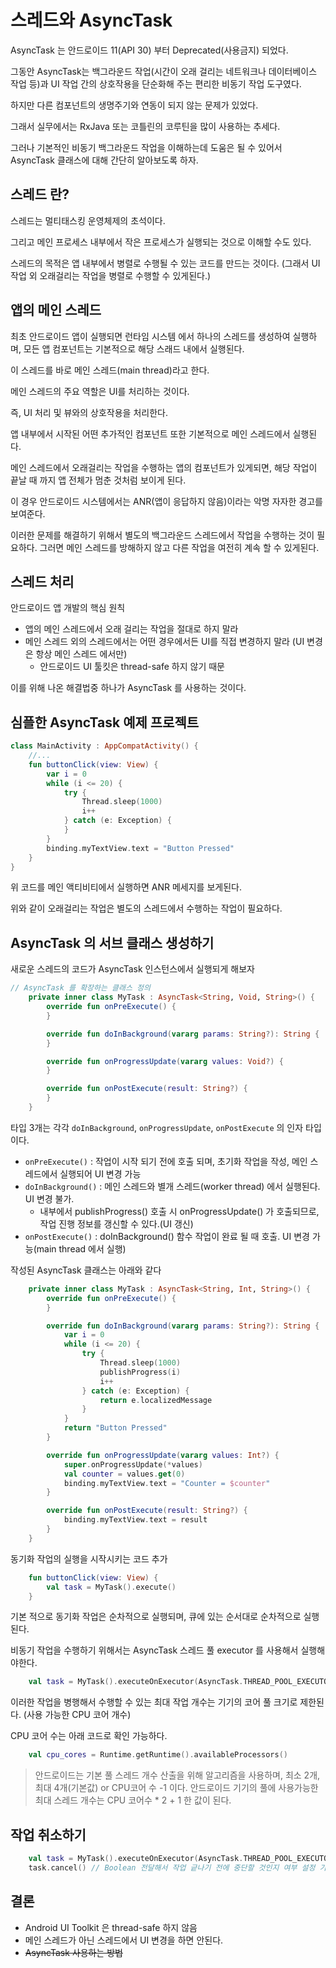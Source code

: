 # 스레드와 AsyncTask

AsyncTask 는 안드로이드 11(API 30) 부터 Deprecated(사용금지) 되었다.

그동안 AsyncTask는 백그라운드 작업(시간이 오래 걸리는 네트워크나 데이터베이스 작업 등)과
UI 작업 간의 상호작용을 단순화해 주는 편리한 비동기 작업 도구였다.

하지만 다른 컴포넌트의 생명주기와 연동이 되지 않는 문제가 있었다.

그래서 실무에서는 RxJava 또는 코틀린의 코루틴을 많이 사용하는 추세다.

그러나 기본적인 비동기 백그라운드 작업을 이해하는데 도움은 될 수 있어서 AsyncTask 클래스에 대해 간단히 알아보도록 하자.

## 스레드 란?

스레드는 멀티태스킹 운영체제의 초석이다.

그리고 메인 프로세스 내부에서 작은 프로세스가 실행되는 것으로 이해할 수도 있다.

스레드의 목적은 앱 내부에서 병렬로 수행될 수 있는 코드를 만드는 것이다.
(그래서 UI 작업 외 오래걸리는 작업을 병렬로 수행할 수 있게된다.)

## 앱의 메인 스레드

최초 안드로이드 앱이 실행되면 런타임 시스템 에서 하나의 스레드를 생성하여 실행하며,
모든 앱 컴포넌트는 기본적으로 해당 스래드 내에서 실행된다.

이 스레드를 바로 메인 스레드(main thread)라고 한다.

메인 스레드의 주요 역할은 UI를 처리하는 것이다.

즉, UI 처리 및 뷰와의 상호작용을 처리한다.

앱 내부에서 시작된 어떤 추가적인 컴포넌트 또한 기본적으로 메인 스레드에서 실행된다.

메인 스레드에서 오래걸리는 작업을 수행하는 앱의 컴포넌트가 있게되면,
해당 작업이 끝날 때 까지 앱 전체가 멈춘 것처럼 보이게 된다.

이 경우 안드로이드 시스템에서는 ANR(앱이 응답하지 않음)이라는 악명 자자한 경고를 보여준다.

이러한 문제를 해결하기 위해서 별도의 백그라운드 스레드에서 작업을 수행하는 것이 필요하다.
그러면 메인 스레드를 방해하지 않고 다른 작업을 여전히 계속 할 수 있게된다.

## 스레드 처리

안드로이드 앱 개발의 핵심 원칙

- 앱의 메인 스레드에서 오래 걸리는 작업을 절대로 하지 말라
- 메인 스레드 외의 스레드에서는 어떤 경우에서든 UI를 직접 변경하지 말라
  (UI 변경은 항상 메인 스레드 에서만)
  - 안드로이드 UI 툴킷은 thread-safe 하지 않기 때문 

이를 위해 나온 해결법중 하나가 AsyncTask 를 사용하는 것이다.

## 심플한 AsyncTask 예제 프로젝트

```kotlin
class MainActivity : AppCompatActivity() {
    //...
    fun buttonClick(view: View) {
        var i = 0
        while (i <= 20) {
            try {
                Thread.sleep(1000)
                i++
            } catch (e: Exception) {
            }
        }
        binding.myTextView.text = "Button Pressed"
    }   
}
```

위 코드를 메인 액티비티에서 실행하면 ANR 메세지를 보게된다.

위와 같이 오래걸리는 작업은 별도의 스레드에서 수행하는 작업이 필요하다.

## AsyncTask 의 서브 클래스 생성하기

새로운 스레드의 코드가 AsyncTask 인스턴스에서 실행되게 해보자

```kotlin
// AsyncTask 를 확장하는 클래스 정의
    private inner class MyTask : AsyncTask<String, Void, String>() {
        override fun onPreExecute() {
        }

        override fun doInBackground(vararg params: String?): String {
        }

        override fun onProgressUpdate(vararg values: Void?) {
        }

        override fun onPostExecute(result: String?) {
        }
    }
```

타입 3개는 각각 ```doInBackground```, ```onProgressUpdate```, ```onPostExecute``` 의 인자 타입이다.

- ```onPreExecute()``` : 작업이 시작 되기 전에 호출 되며, 초기화 작업을 작성, 메인 스레드에서 실행되어 UI 변경 가능
- ```doInBackground()``` : 메인 스레드와 별개 스레드(worker thread) 에서 실행된다. UI 변경 불가.
    - 내부에서 publishProgress() 호출 시 onProgressUpdate() 가 호출되므로, 작업 진행 정보를 갱신할 수 있다.(UI 갱신)
- ```onPostExecute()``` : doInBackground() 함수 작업이 완료 될 때 호출. UI 변경 가능(main thread 에서 실행)

작성된 AsyncTask 클래스는 아래와 같다

```kotlin
    private inner class MyTask : AsyncTask<String, Int, String>() {
        override fun onPreExecute() {
        }

        override fun doInBackground(vararg params: String?): String {
            var i = 0
            while (i <= 20) {
                try {
                    Thread.sleep(1000)
                    publishProgress(i)
                    i++
                } catch (e: Exception) {
                    return e.localizedMessage
                }
            }
            return "Button Pressed"
        }

        override fun onProgressUpdate(vararg values: Int?) {
            super.onProgressUpdate(*values)
            val counter = values.get(0)
            binding.myTextView.text = "Counter = $counter"
        }

        override fun onPostExecute(result: String?) {
            binding.myTextView.text = result
        }
    }
```

동기화 작업의 실행을 시작시키는 코드 추가

```kotlin
    fun buttonClick(view: View) {
        val task = MyTask().execute()
    }
```

기본 적으로 동기화 작업은 순차적으로 실행되며, 큐에 있는 순서대로 순차적으로 실행된다.

비동기 작업을 수행하기 위해서는 AsyncTask 스레드 풀 executor 를 사용해서 실행해야한다.

```kotlin
    val task = MyTask().executeOnExecutor(AsyncTask.THREAD_POOL_EXECUTOR)
```

이러한 작업을 병행해서 수행할 수 있는 최대 작업 개수는 기기의 코어 풀 크기로 제한된다. (사용 가능한 CPU 코어 개수)

CPU 코어 수는 아래 코드로 확인 가능하다.

```kotlin
    val cpu_cores = Runtime.getRuntime().availableProcessors()
```

> 안드로이드는 기본 풀 스레드 개수 산출을 위해 알고리즘을 사용하며, 최소 2개, 최대 4개(기본값) or CPU코어 수 -1 이다.
> 안드로이드 기기의 풀에 사용가능한 최대 스레드 개수는 CPU 코어수 * 2 + 1 한 값이 된다.

## 작업 취소하기

```kotlin
    val task = MyTask().executeOnExecutor(AsyncTask.THREAD_POOL_EXECUTOR)
    task.cancel() // Boolean 전달해서 작업 긑나기 전에 중단할 것인지 여부 설정 가능.
```

## 결론

- Android UI Toolkit 은 thread-safe 하지 않음
- 메인 스레드가 아닌 스레드에서 UI 변경을 하면 안된다.
- ~~AsyncTask 사용하는 방법~~